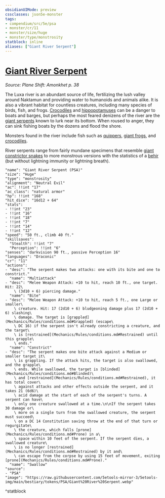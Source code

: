 ```yaml
---
obsidianUIMode: preview
cssclasses: json5e-monster
tags:
- compendium/src/5e/psa
- monster/cr/11
- monster/size/huge
- monster/type/monstrosity
statblock: inline
aliases: ["Giant River Serpent"]
---
```

# [Giant River Serpent](Mechanics\bestiary\monstrosity/giant-river-serpent-psa.md)
*Source: Plane Shift: Amonkhet p. 38*  

The Luxa river is an abundant source of life, fertilizing the lush valley around Naktamun and providing water to humanoids and animals alike. It is also a vibrant habitat for countless creatures, including many species of birds, fish, and frogs. [Crocodiles](Mechanics/bestiary/beast/crocodile.md) and [hippopotamuses](Mechanics/bestiary/beast/hippopotamus-psa.md) can be a danger to boats and barges, but perhaps the most feared denizens of the river are the [giant serpents](Mechanics/bestiary/monstrosity/giant-river-serpent-psa.md) known to lurk near its bottom. When roused to anger, they can sink fishing boats by the dozens and flood the shore.

Monsters found in the river include fish such as [quippers](Mechanics/bestiary/beast/quipper.md), [giant frogs](Mechanics/bestiary/beast/giant-frog.md), and [crocodiles](Mechanics/bestiary/beast/crocodile.md).

River serpents range from fairly mundane specimens that resemble [giant constrictor snakes](Mechanics/bestiary/beast/giant-constrictor-snake.md) to more monstrous versions with the statistics of a [behir](Mechanics/bestiary/monstrosity/behir.md) (but without lightning immunity or lightning breath).

```statblock
"name": "Giant River Serpent (PSA)"
"size": "Huge"
"type": "monstrosity"
"alignment": "Neutral Evil"
"ac": !!int "17"
"ac_class": "natural armor"
"hp": !!int "168"
"hit_dice": "16d12 + 64"
"stats":
- !!int "23"
- !!int "16"
- !!int "18"
- !!int "7"
- !!int "14"
- !!int "12"
"speed": "50 ft., climb 40 ft."
"skillsaves":
  "Stealth": !!int "7"
  "Perception": !!int "6"
"senses": "darkvision 90 ft., passive Perception 16"
"languages": "Draconic"
"cr": "11"
"actions":
- "desc": "The serpent makes two attacks: one with its bite and one to constrict."
  "name": "Multiattack"
- "desc": "Melee Weapon Attack: +10 to hit, reach 10 ft., one target. Hit: 22\
    \ (3d10 + 6) piercing damage."
  "name": "Bite"
- "desc": "Melee Weapon Attack: +10 to hit, reach 5 ft., one Large or smaller\
    \ creature. Hit: 17 (2d10 + 6) bludgeoning damage plus 17 (2d10 + 6) slashing\
    \ damage. The target is [grappled](Mechanics/Rules/conditions.md#Grappled) (escape\
    \ DC 16) if the serpent isn't already constricting a creature, and the target\
    \ is [restrained](Mechanics/Rules/conditions.md#Restrained) until this grapple\
    \ ends."
  "name": "Constrict"
- "desc": "The serpent makes one bite attack against a Medium or smaller target it\
    \ is grappling. If the attack hits, the target is also swallowed, and the grapple\
    \ ends. While swallowed, the target is [blinded](Mechanics/Rules/conditions.md#Blinded)\
    \ and [restrained](Mechanics/Rules/conditions.md#Restrained), it has total cover\
    \ against attacks and other effects outside the serpent, and it takes 21 (6d6)\
    \ acid damage at the start of each of the serpent's turns. A serpent can have\
    \ only one creature swallowed at a time.\n\nIf the serpent takes 30 damage or\
    \ more on a single turn from the swallowed creature, the serpent must succeed\
    \ on a DC 14 Constitution saving throw at the end of that turn or regurgitate\
    \ the creature, which falls [prone](Mechanics/Rules/conditions.md#Prone) in a\
    \ space within 10 feet of the serpent. If the serpent dies, a swallowed creature\
    \ is no longer [restrained](Mechanics/Rules/conditions.md#Restrained) by it and\
    \ can escape from the corpse by using 15 feet of movement, exiting [prone](Mechanics/Rules/conditions.md#Prone)."
  "name": "Swallow"
"source":
- "PSA"
"image": "https://raw.githubusercontent.com/5etools-mirror-3/5etools-img/main/bestiary/tokens/PSA/Giant%20River%20Serpent.webp"
```
^statblock